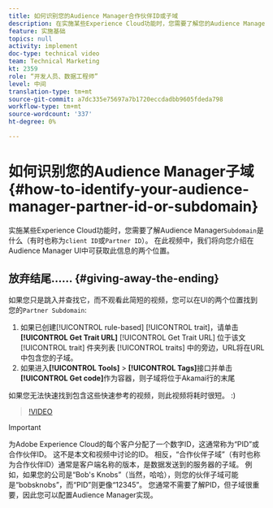 ```yaml
---
title: 如何识别您的Audience Manager合作伙伴ID或子域
description: 在实施某些Experience Cloud功能时，您需要了解您的Audience Manager“合作伙伴ID”是什么（有时也称为“客户ID”或“子域”）。 在此视频中，我们将向您介绍在Audience Manager UI中可以获得此ID的两个位置。
feature: 实施基础
topics: null
activity: implement
doc-type: technical video
team: Technical Marketing
kt: 2359
role: “开发人员、数据工程师”
level: 中间
translation-type: tm+mt
source-git-commit: a7dc335e75697a7b1720eccdadbb9605fdeda798
workflow-type: tm+mt
source-wordcount: '337'
ht-degree: 0%

---
```



# 如何识别您的Audience Manager子域{#how-to-identify-your-audience-manager-partner-id-or-subdomain}

实施某些Experience Cloud功能时，您需要了解Audience Manager`Subdomain`是什么（有时也称为`client ID`或`Partner ID`）。 在此视频中，我们将向您介绍在Audience Manager UI中可获取此信息的两个位置。

## 放弃结尾…… {#giving-away-the-ending}

如果您只是跳入并查找它，而不观看此简短的视频，您可以在UI的两个位置找到您的`Partner Subdomain`:

1. 如果已创建[!UICONTROL rule-based] [!UICONTROL trait]，请单击&#x200B;**[!UICONTROL Get Trait URL]**
   [!UICONTROL Get Trait URL] 位于该文 [!UICONTROL trait] 件夹列表 [!UICONTROL traits] 中的旁边，URL将在URL中包含您的子域。
1. 如果进入&#x200B;**[!UICONTROL Tools]** > **[!UICONTROL Tags]**&#x200B;接口并单击&#x200B;**[!UICONTROL Get code]**&#x200B;作为容器，则子域将位于Akamai行的末尾

如果您无法快速找到包含这些快速参考的视频，则此视频将耗时很短。 :)

>[!VIDEO](https://video.tv.adobe.com/v/25922/?quality=12)

>[!IMPORTANT]
>
>为Adobe Experience Cloud的每个客户分配了一个数字ID，这通常称为“PID”或合作伙伴ID。 这不是本文和视频中讨论的ID。 相反，“合作伙伴子域”（有时也称为合作伙伴ID）通常是客户端名称的版本，是数据发送到的服务器的子域。 例如，如果您的公司是“Bob&#39;s Knobs”（当然，哈哈），则您的伙伴子域可能是“bobsknobs”，而“PID”则更像“12345”。 您通常不需要了解PID，但子域很重要，因此您可以配置Audience Manager实现。


